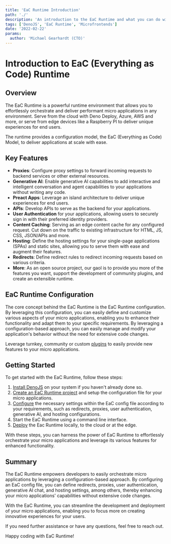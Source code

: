 ```yaml
---
title: 'EaC Runtime Introduction'
path: './'
description: 'An introduction to the EaC Runtime and what you can do with it'
tags: ['DenoJS', 'EaC Runtime', 'Microfrontends']
date: '2022-02-22'
params:
  author: 'Michael Gearhardt (CTO)'
---
```


# Introduction to EaC (Everything as Code) Runtime

## Overview

The EaC Runtime is a powerful runtime environment that allows you to
effortlessly orchestrate and deliver performant micro applications in any
environment. Serve from the cloud with Deno Deploy, Azure, AWS and more, or
serve from edge devices like a Raspberry PI to deliver unique experiences for
end users.

The runtime provides a configuration model, the EaC (Everything as Code) Model,
to deliver applications at scale with ease.

## Key Features

- **Proxies**: Configure proxy settings to forward incoming requests to backend
  services or other external resources.
- **Generative AI**: Enable generative AI capabilities to add interactive and
  intelligent conversation and agent capabilities to your applications without
  writing any code.
- **Preact Apps**: Leverage an island architecture to deliver unique experiences
  for end users.
- **APIs**: Develop APIs to serve as the backend for your applications.
- **User Authentication** for your applications, allowing users to securely sign
  in with their preferred identity providers.
- **Content Caching**: Serving as an edge content cache for any configured
  request. Cut down on the traffic to existing infrastructure for HTML, JS, CSS,
  JSON/APIs and more.
- **Hosting**: Define the hosting settings for your single-page applications
  (SPAs) and static sites, allowing you to serve them with ease and augment
  their features.
- **Redirects**: Define redirect rules to redirect incoming requests based on
  various criteria.
- **More**: As an open source project, our gaol is to provide you more of the
  features you want, support the development of community plugins, and create an
  extensible runtime.

## EaC Runtime Configuration

The core concept behind the EaC Runtime is the EaC Runtime configuration. By
leveraging this configuration, you can easily define and customize various
aspects of your micro applications, enabling you to enhance their functionality
and adapt them to your specific requirements. By leveraging a
configuration-based approach, you can easily manage and modify your
application's behavior without the need for extensive code changes.

Leverage turnkey, community or custom
[plugins](configuration/plugins/Overview.md) to easily provide new features to
your micro applications.

## Getting Started

To get started with the EaC Runtime, follow these steps:

1. <a href="https://docs.deno.com/runtime/manual/getting_started/installation" target="_blank">Install
   DenoJS</a> on your system if you haven't already done so.
2. [Create an EaC Runtime project](getting-started/Install.md) and setup the
   configuration file for your micro applications.
3. [Configure](getting-started/Configure.md) the necessary settings within the
   EaC config file according to your requirements, such as redirects, proxies,
   user authentication, generative AI, and hosting configurations.
4. Start the EaC Runtime using a command line interface.
5. [Deploy](getting-started/Deploy.md) the Eac Runtime locally, to the cloud or
   at the edge.

With these steps, you can harness the power of EaC Runtime to effortlessly
orchestrate your micro applications and leverage its various features for
enhanced functionality.

## Summary

The EaC Runtime empowers developers to easily orchestrate micro applications by
leveraging a configuration-based approach. By configuring an EaC config file,
you can define redirects, proxies, user authentication, generative AI chat, and
hosting settings, among others, thereby enhancing your micro applications'
capabilities without extensive code changes.

With the EaC Runtime, you can streamline the development and deployment of your
micro applications, enabling you to focus more on creating innovative
experiences for your users.

If you need further assistance or have any questions, feel free to reach out.

Happy coding with EaC Runtime!
